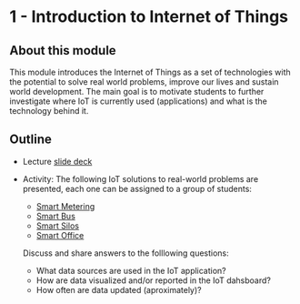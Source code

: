 # 1 - Introduction to Internet of Things

## About this module
This module introduces the Internet of Things as a set of technologies with the potential to solve real world problems, improve our lives and sustain world development. The main goal is to motivate students to further investigate where IoT is currently used (applications) and what is the technology behind it. 

## Outline
* Lecture [slide deck](https://github.com/neon-iot/iotfundamentals/blob/main/slides/1-Introduction.pdf)

* Activity: The following IoT solutions to real-world problems are presented, each one can be assigned to a group of students:
  - [Smart Metering](https://demo.thingsboard.io/dashboard/3a1026e0-83f6-11e7-b56d-c7f326cba909?publicId=322a2330-7c36-11e7-835d-c7f326cba909)
  - [Smart Bus](https://demo.thingsboard.io/dashboard/3d0bf910-ee09-11e6-b619-bb0136cc33d0?publicId=963ab470-34c9-11e7-a7ce-bb0136cc33d0&source=realtimeIotDashboards)
  - [Smart Silos](https://demo.thingsboard.io/dashboard/1f9828d0-058e-11e7-87f7-bb0136cc33d0?publicId=963ab470-34c9-11e7-a7ce-bb0136cc33d0&source=realtimeIotDashboards)
  - [Smart Office](https://thingsboard.cloud/dashboard/bf47dcb0-8b38-11ec-a344-c767c1ab1bb8?publicId=4978baf0-8a92-11ec-98f9-ff45c37940c6)

  Discuss and share answers to the folllowing questions: 
  - What data sources are used in the IoT application?
  - How are data visualized and/or reported in the IoT dahsboard?
  - How often are data updated (aproximately)?   
    
